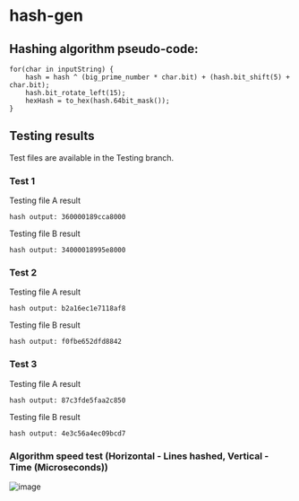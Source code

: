 # hash-gen

## Hashing algorithm pseudo-code:
```
for(char in inputString) {
    hash = hash ^ (big_prime_number * char.bit) + (hash.bit_shift(5) + char.bit);
    hash.bit_rotate_left(15);
    hexHash = to_hex(hash.64bit_mask());
}
```

## Testing results
Test files are available in the Testing branch.
### Test 1
Testing file A result
```
hash output: 360000189cca8000
```
Testing file B result
```
hash output: 34000018995e8000
```
### Test 2
Testing file A result
```
hash output: b2a16ec1e7118af8
```
Testing file B result
```
hash output: f0fbe652dfd8842
```
### Test 3
Testing file A result
```
hash output: 87c3fde5faa2c850
```
Testing file B result
```
hash output: 4e3c56a4ec09bcd7
```
### Algorithm speed test (Horizontal - Lines hashed, Vertical - Time (Microseconds))
![image](https://github.com/user-attachments/assets/32c227f6-9519-4c10-8c20-d3fcae2df1bf)







